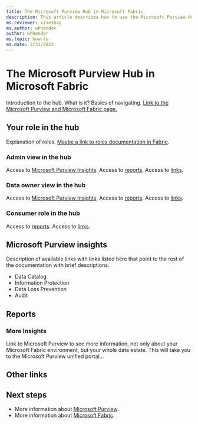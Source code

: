 ```yaml
---
title: The Microsoft Purview Hub in Microsoft Fabric
description: This article describes how to use the Microsoft Purview Hub in Microsoft Fabric to monitor and govern your Microsoft Fabric instance.
ms.reviewer: viseshag
ms.author: whhender
author: whhender
ms.topic: how-to 
ms.date: 3/31/2023
---
```


# The Microsoft Purview Hub in Microsoft Fabric

Introduction to the hub. What is it? Basics of navigating.  [Link to the Microsoft Purview and Microsoft Fabric page.](microsoft-purview-and-fabric.md)

## Your role in the hub

Explanation of roles. [Maybe a link to roles documentation in Fabric](../placeholder.md).

### Admin view in the hub

Access to [Microsoft Purview Insights](#microsoft-purview-insights).
Access to [reports](#reports).
Access to [links](#other-links).

### Data owner view in the hub

Access to [Microsoft Purview Insights](#microsoft-purview-insights).
Access to [reports](#reports).
Access to [links](#other-links).

### Consumer role in the hub

Access to [reports](#reports).
Access to [links](#other-links).

## Microsoft Purview insights

Description of available links with links listed here that point to the rest of the documentation with brief descriptions.

- Data Catalog
- Information Protection
- Data Loss Prevention
- Audit

## Reports

### More Insights

Link to Microsoft Purview to see more information, not only about your Microsoft Fabric environment, but your whole data estate. This will take you to the Microsoft Purview unified portal...

## Other links

## Next steps

- More information about [Microsoft Purview](/purview/purview).
- More information about [Microsoft Fabric](../placeholder.md).
